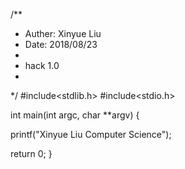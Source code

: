/**
 * Auther: Xinyue Liu
 * Date: 2018/08/23
 *
 * hack 1.0
 *
 */
 #include<stdlib.h>
 #include<stdio.h>
 
 int main(int argc, char **argv) {
 
   printf("Xinyue Liu Computer Science");
   
   return 0;
 }
